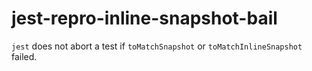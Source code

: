 # jest-repro-inline-snapshot-bail

`jest` does not abort a test if `toMatchSnapshot` or `toMatchInlineSnapshot` failed.
